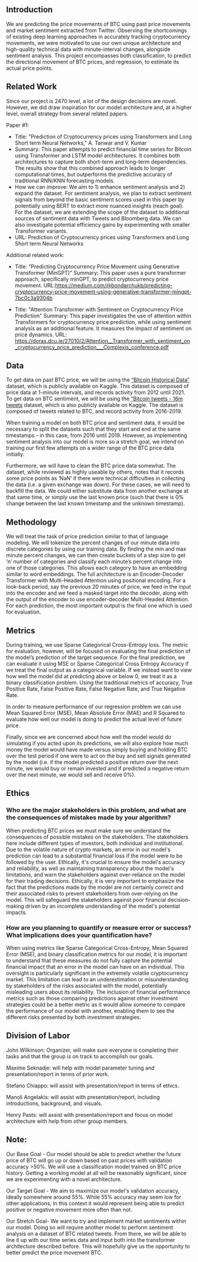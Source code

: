 ## Introduction
We are predicting the price movements of BTC using past price movements and market sentiment extracted from Twitter. Observing the shortcomings of existing deep learning approaches in accurately tracking cryptocurrency movements, we were motivated to use our own unique architecture and high-quality technical data with minute-interval changes, alongside sentiment analysis. This project encompasses both classification, to predict the directional movement of BTC prices, and regression, to estimate its actual price points.

## Related Work
Since our project is 2470 level, a lot of the design decisions are novel. However, we did draw inspiration for our model architecture and, at a higher level, overall strategy from several related papers.

Paper #1: 
- Title: "Prediction of Cryptocurrency prices using Transformers and Long Short term Neural Networks," A. Tanwar and V. Kumar
- Summary: This paper attempts to predict financial time series for Bitcoin using Transformer and LSTM model architectures. It combines both architectures to capture both short-term and long-term dependencies. The results show that this combined approach leads to longer computational times, but outperforms the predictive accuracy of traditional RNN/KNN forecasting models.
- How we can improve: We aim to 1) enhance sentiment analysis and 2) expand the dataset. For sentiment analysis, we plan to extract sentiment signals from beyond the basic sentiment scores used in this paper by potentially using BERT to extract more nuanced insights (reach goal). For the dataset, we are extending the scope of the dataset to additional sources of sentiment data with Tweets and Bloomberg data. We can also investigate potential efficiency gains by experimenting with smaller Transformer variants.
- URL: Prediction of Cryptocurrency prices using Transformers and Long Short term Neural Networks

Additional related work:

- Title: "Predicting Cryptocurrency Price Movement using Generative Transformer (MinGPT)"
Summary: This paper uses a pure transformer approach, specifically minGPT, to predict cryptocurrency price movement. 
URL:https://medium.com/@bondarchukb/predicting-cryptocurrency-price-movement-using-generative-transformer-mingpt-7bc0c3a9304b

- Title: "Attention Transformer with Sentiment on Cryptocurrency Price Prediction"
Summary: This paper investigates the use of attention within Transformers for cryptocurrency price prediction, while using sentiment analysis as an additional feature. It measures the impact of sentiment on price dynamics.
URL: https://doras.dcu.ie/27010/2/Attention__Transformer_with_sentiment_on_cryptocurrency_price_prediction___Complexis_conference.pdf

## Data
To get data on past BTC price, we will be using the [“Bitcoin Historical Data”](https://www.kaggle.com/datasets/mczielinski/bitcoin-historical-data) dataset, which is publicly available on Kaggle. This dataset is composed of price data at 1-minute intervals, and records activity from 2012 until 2021. 
To get data on BTC sentiment, we will be using the [“Bitcoin tweets - 16m tweets](https://www.kaggle.com/datasets/alaix14/bitcoin-tweets-20160101-to-20190329) dataset, which is also publicly available on Kaggle. The dataset is composed of tweets related to BTC, and record activity from 2016-2019.

When training a model on both BTC price and sentiment data, it would be necessary to split the datasets such that they start and end at the same timestamps - in this case, from 2016 until 2019. However, as implementing sentiment analysis into our model is more so a stretch goal, we intend on training our first few attempts on a wider range of the BTC price data initially.

Furthermore, we will have to clean the BTC price data somewhat. The dataset, while reviewed as highly useable by others, notes that it records some price points as ‘NaN’ if there were technical difficulties in collecting the data (i.e. a given exchange was down). For these cases, we will need to backfill the data. We could either substitute data from another exchange at that same time, or simply use the last known price (such that there is 0% change between the last known timestamp and the unknown timestamp).

## Methodology

We will treat the task of price prediction similar to that of language modeling. We will tokenize the percent changes of our minute data into discrete categories by using our training data. By finding the min and max minute percent changes, we can then create buckets of a step size to get ‘n’ number of categories and classify each minute’s percent change into one of those categories. This allows each category to have an embedding similar to word embeddings. The full architecture is an Encoder-Decoder Transformer with Multi-Headed Attention using positional encoding. For a look-back period, say the previous 20 minutes of price, we feed in the input into the encoder and we feed a masked target into the decoder, along with the output of the encoder to use encoder-decoder Multi-Headed Attention. For each prediction, the most important output is the final one which is used for evaluation.

## Metrics
During training, we use Sparse Categorical Cross-Entropy loss. The metric for evaluation, however, will be focused on evaluating the final prediction of the model’s prediction of the target sequence. For the final prediction, we can evaluate it using MSE or Sparse Categorical Cross Entropy Accuracy if we treat the final output as a categorical variable. If we instead want to view how well the model did at predicting above or below 0, we treat it as a binary classification problem. Using the traditional metrics of accuracy, True Positive Rate, False Positive Rate, False Negative Rate, and True Negative Rate.

In order to measure performance of our regression problem we can use Mean Squared Error (MSE), Mean Absolute Error (MAE) and R Squared to evaluate how well our model is doing to predict the actual level of future price. 

Finally, since we are concerned about how well the model would do simulating if you acted upon its predictions, we will also explore how much money the model would have made versus simply buying and holding BTC over the test period if one were to act on the buy and sell signals generated by the model (i.e. if the model predicted a positive return over the next minute, we would buy or remain invested and if predicted a negative return over the next minute, we would sell and receive 0%).

## Ethics

### Who are the major stakeholders in this problem, and what are the consequences of mistakes made by your algorithm?

When predicting BTC prices we must make sure we understand the consequences of possible mistakes on the stakeholders. The stakeholders here include different types of investors, both individual and institutional. Due to the volatile nature of crypto markets, an error in our model's prediction can lead to a substantial financial loss if the model were to be followed by the user. Ethically, it's crucial to ensure the model's accuracy and reliability, as well as maintaining transparency about the model's limitations, and warn the stakeholders against over-reliance on the model for their trading decisions. Ethically, it is very important to emphasize the fact that the predictions made by the model are not certainly correct and their associated risks to prevent stakeholders from over-relying on the model. This will safeguard the stakeholders against poor financial decision-making driven by an incomplete understanding of the model's potential impacts.

### How are you planning to quantify or measure error or success? What implications does your quantification have?

When using metrics like Sparse Categorical Cross-Entropy, Mean Squared Error (MSE), and binary classification metrics for our model, it is important to understand that these measures do not fully capture the potential financial impact that an error in the model can have on an individual. This oversight is particularly significant in the extremely volatile cryptocurrency market. This limitation can lead to an underestimation or misunderstanding by stakeholders of the risks associated with the model, potentially misleading users about its reliability. The inclusion of financial performance metrics such as those comparing predictions against other investment strategies could be a better metric as it would allow someone to compare the performance of our model with another, enabling them to see the different risks presented by both investment strategies.

## Division of Labor

John Wilkinson: Organizer, will make sure everyone is completing their tasks and that the group is on track to accomplish our goals.

Maxime Seknadje: will help with model parameter tuning and presentation/report in terms of prior work.

Stefano Chiappo: will assist with presentation/report in terms of ethics.

Manoli Angelakis: will assist with presentation/report, including introductions, background, and visuals.

Henry Pasts: will assist with presentation/report and focus on model architecture with help from other group members.


## Note:

Our Base Goal - Our model should be able to predict whether the future price of BTC will go up or down based on past prices with validation accuracy >50%. We will use a classification model trained on BTC price history. Getting a working model at all will be reasonably significant, since we are experimenting with a novel architecture.

Our Target Goal - We aim to maximize our model's validation accuracy, ideally somewhere around 55%. While 55% accuracy may seem low for other applications, in this context it would represent being able to predict positive or negative movement more often than not. 

Our Stretch Goal- We want to try and implement market sentiments within our model. Doing so will require another model to perform sentiment analysis on a dataset of BTC related tweets. From there, we will be able to line it up with our time series data and input both into the transformer architecture described before. This will hopefully give us the opportunity to better predict the price movement BTC. 


